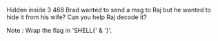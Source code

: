 Hidden inside 3
468
Brad wanted to send a msg to Raj but he wanted to hide it from his wife? Can you help Raj decode it?

Note : Wrap the flag in 'SHELL{' & '}'.